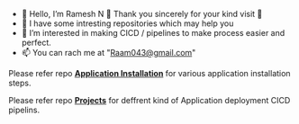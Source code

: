 - 👋 Hello, I’m Ramesh N  🙏 Thank you sincerely for your kind visit 🙏
- 💾 I have some intresting repositories which may help you
- 👀 I’m interested in making CICD / pipelines to make process easier and perfect.
- 📫 You can rach me at "Raam043@gmail.com"

Please refer repo **[Application Installation](https://github.com/Raam043/Applications-Installation.git)** for various application installation steps.

Please refer repo **[Projects](https://github.com/Raam043/Projects)** for deffrent kind of Application deployment CICD pipelins.
